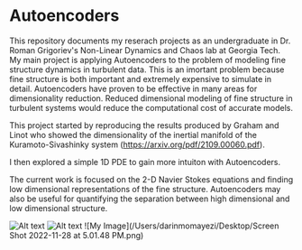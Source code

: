 # Autoencoders
This repository documents my reserach projects as an undergraduate in Dr. Roman Grigoriev's Non-Linear Dynamics and Chaos lab at Georgia Tech.
My main project is applying Autoencoders to the problem of modeling fine structure dynamics in turbulent data. This is an imortant problem because fine structure is both important and extremely expensive to simulate in detail. Autoencoders have proven to be effective in many areas for dimensionality reduction. Reduced dimensional modeling of fine structure in turbulent systems would reduce the computational cost of accurate models. 

This project started by reproducing the results produced by Graham and Linot who showed the dimensionality of the inertial manifold of the Kuramoto-Sivashinky system (https://arxiv.org/pdf/2109.00060.pdf).

I then explored a simple 1D PDE to gain more intuiton with Autoencoders.

The current work is focused on the 2-D Navier Stokes equations and finding low dimensional representations of the fine structure. Autoencoders may also be useful for quantifying the separation between high dimensional and low dimensional structure. 

<img src="/Users/darinmomayezi/Desktop/Screen Shot 2022-11-28 at 5.01.48 PM.png" alt="Alt text" title="Optional title">
<img
  src="/Users/darinmomayezi/Desktop/Screen Shot 2022-11-28 at 5.01.48 PM.png"
  alt="Alt text"
  title="Optional title"
  style="display: inline-block; margin: 0 auto; max-width: 300px">
  ![My Image](/Users/darinmomayezi/Desktop/Screen Shot 2022-11-28 at 5.01.48 PM.png)
